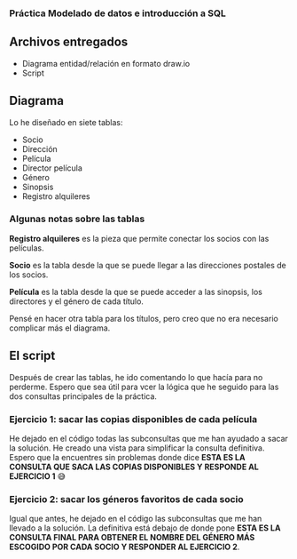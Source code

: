 ### Práctica Modelado de datos e introducción a SQL
## Archivos entregados
* Diagrama entidad/relación en formato draw.io
* Script

## Diagrama
Lo he diseñado en siete tablas:
* Socio
* Dirección
* Película
* Director película
* Género
* Sinopsis
* Registro alquileres

### Algunas notas sobre las tablas
**Registro alquileres** es la pieza que permite conectar los socios con las películas.

**Socio** es la tabla desde la que se puede llegar a las direcciones postales de los socios.

**Película** es la tabla desde la que se puede acceder a las sinopsis, los directores y el género de cada título.

Pensé en hacer otra tabla para los títulos, pero creo que no era necesario complicar más el diagrama.

## El script
Después de crear las tablas, he ido comentando lo que hacía para no perderme. Espero que sea útil para vcer la lógica que he seguido para las dos consultas principales de la práctica.

### Ejercicio 1: sacar las copias disponibles de cada película
He dejado en el código todas las subconsultas que me han ayudado a sacar la solución. He creado una vista para simplificar la consulta definitiva. Espero que la encuentres sin problemas donde dice **ESTA ES LA CONSULTA QUE SACA LAS COPIAS DISPONIBLES Y RESPONDE AL EJERCICIO 1** 😅

### Ejercicio 2: sacar los géneros favoritos de cada socio
Igual que antes, he dejado en el código las subconsultas que me han llevado a la solución. La definitiva está debajo de donde pone **ESTA ES LA CONSULTA FINAL PARA OBTENER EL NOMBRE DEL GÉNERO MÁS ESCOGIDO POR CADA SOCIO Y RESPONDER AL EJERCICIO 2**.